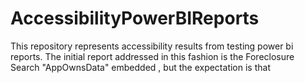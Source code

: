 # AccessibilityPowerBIReports
This repository represents accessibility results from testing power bi reports.  The initial report addressed in this fashion is the Foreclosure Search "AppOwnsData" embedded , but the expectation is that 
